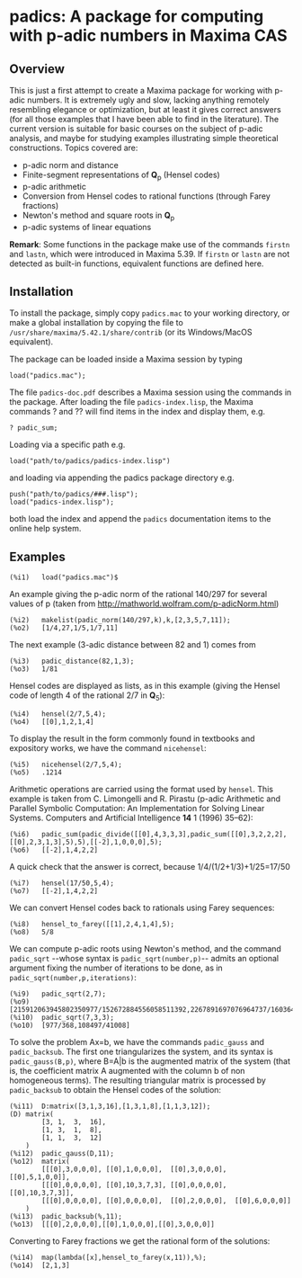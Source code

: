 # padics: A package for computing with p-adic numbers in Maxima CAS #

## Overview ##

This is just a first attempt to create a Maxima package for
working with p-adic numbers. It is extremely ugly and slow, lacking 
anything remotely resembling elegance or optimization, but at least
it gives correct answers (for all those examples that I have been
able to find in the literature).
The current version is suitable for basic courses on the subject of p-adic
analysis, and maybe for studying examples illustrating simple theoretical
constructions.
Topics covered are:
* p-adic norm and distance
* Finite-segment representations of **Q**<sub>p</sub> (Hensel codes)
* p-adic arithmetic
* Conversion from Hensel codes to rational functions (through Farey fractions)
* Newton's method and square roots in **Q**<sub>p</sub>
* p-adic systems of linear equations

**Remark**: Some functions in the package make use of the commands
`firstn` and `lastn`, which were introduced in Maxima 5.39.
If `firstn` or `lastn` are not detected as built-in functions,
equivalent functions are defined here.


## Installation ##

To install the package, simply copy `padics.mac` to your working
directory, or make a global installation by copying the file to
`/usr/share/maxima/5.42.1/share/contrib` (or its Windows/MacOS equivalent).

The package can be loaded inside a Maxima session by typing
```
load("padics.mac");
```

The file `padics-doc.pdf` describes a Maxima session using the commands in the package.
After loading the file `padics-index.lisp`, the Maxima commands ? and ?? will find items
in the index and display them, e.g. 
```
? padic_sum;
```
Loading via a specific path e.g. 
```
load("path/to/padics/padics-index.lisp")
```
and loading via appending the padics package directory e.g.
```
push("path/to/padics/###.lisp");
load("padics-index.lisp");
```
both load the index and append the `padics` documentation items to the online help system.

## Examples ##

```
(%i1)	load("padics.mac")$
```
An example giving the p-adic norm of the rational 140/297 for several values of p
(taken from http://mathworld.wolfram.com/p-adicNorm.html)
```
(%i2)	makelist(padic_norm(140/297,k),k,[2,3,5,7,11]);
(%o2)	[1/4,27,1/5,1/7,11]
```
The next example (3-adic distance between 82 and 1) comes from 
[](https://www.sangakoo.com/en/unit/p-adic-distance)
```
(%i3)	padic_distance(82,1,3);
(%o3)	1/81
```
Hensel codes are displayed as lists, as in this example (giving the Hensel code
of length 4 of the rational 2/7 in **Q**<sub>5</sub>):
```
(%i4)	hensel(2/7,5,4);
(%o4)	[[0],1,2,1,4]
```
To display the result in the form commonly found in textbooks and expository works,
we have the command `nicehensel`:
```
(%i5)	nicehensel(2/7,5,4);
(%o5)	.1214
```
Arithmetic operations are carried using the format used by `hensel`. This example
is taken from C. Limongelli and R. Pirastu (p-adic Arithmetic and Parallel Symbolic Computation: 
An Implementation for Solving Linear Systems. Computers and Artificial Intelligence **14** 1 (1996) 35–62):
```
(%i6)	padic_sum(padic_divide([[0],4,3,3,3],padic_sum([[0],3,2,2,2],[[0],2,3,1,3],5),5),[[-2],1,0,0,0],5);
(%o6)	[[-2],1,4,2,2]
```
A quick check that the answer is correct, because 1/4/(1/2+1/3)+1/25=17/50
```
(%i7)	hensel(17/50,5,4);
(%o7)	[[-2],1,4,2,2]
```
We can convert Hensel codes back to rationals using Farey sequences:
```
(%i8)	hensel_to_farey([[1],2,4,1,4],5);
(%o8)	5/8
```
We can compute p-adic roots using Newton's method, and the command `padic_sqrt` 
--whose syntax is `padic_sqrt(number,p)`-- admits an optional argument fixing the 
number of iterations to be done, as in `padic_sqrt(number,p,iterations)`:
```
(%i9)	padic_sqrt(2,7);
(%o9)	[215912063945802350977/152672884556058511392,2267891697076964737/1603641597827614272]
(%i10)	padic_sqrt(7,3,3);
(%o10)	[977/368,108497/41008]
```
To solve the problem Ax=b, we have the commands `padic_gauss` and
`padic_backsub`. The first one triangularizes the system, and its syntax
is `padic_gauss(B,p)`, where B=A|b is the augmented matrix of the system
(that is, the coefficient matrix A augmented with the column b of non
homogeneous terms). The resulting triangular matrix is processed
by `padic_backsub` to obtain the Hensel codes of the solution:
```
(%i11)	D:matrix([3,1,3,16],[1,3,1,8],[1,1,3,12]);
(D)	matrix(
		[3,	1,	3,	16],
		[1,	3,	1,	8],
		[1,	1,	3,	12]
	)
(%i12)	padic_gauss(D,11);
(%o12)	matrix(
		[[[0],3,0,0,0],	[[0],1,0,0,0],	[[0],3,0,0,0],	[[0],5,1,0,0]],
		[[[0],0,0,0,0],	[[0],10,3,7,3],	[[0],0,0,0,0],	[[0],10,3,7,3]],
		[[[0],0,0,0,0],	[[0],0,0,0,0],	[[0],2,0,0,0],	[[0],6,0,0,0]]
	)
(%i13)	padic_backsub(%,11);
(%o13)	[[[0],2,0,0,0],[[0],1,0,0,0],[[0],3,0,0,0]]
```
Converting to Farey fractions we get the rational form of the solutions:
```
(%i14)	map(lambda([x],hensel_to_farey(x,11)),%);
(%o14)	[2,1,3]
```
